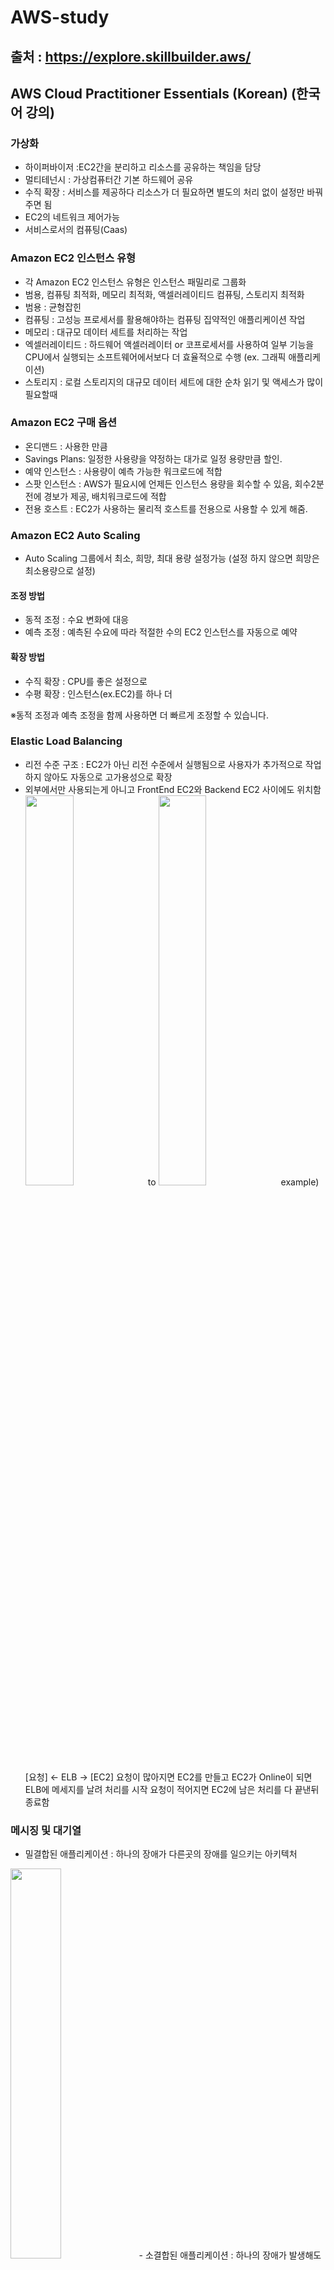 # AWS-study
## 출처 : https://explore.skillbuilder.aws/ 

## AWS Cloud Practitioner Essentials (Korean) (한국어 강의)

### 가상화
- 하이퍼바이저 :EC2간을 분리하고 리소스를 공유하는 책임을 담당
- 멀티테넌시 : 가상컴퓨터간 기본 하드웨어 공유 
- 수직 확장 : 서비스를 제공하다 리소스가 더 필요하면 별도의 처리 없이 설정만 바꿔주면 됨
- EC2의 네트워크 제어가능
- 서비스로서의 컴퓨팅(Caas)

### Amazon EC2 인스턴스 유형
- 각 Amazon EC2 인스턴스 유형은 인스턴스 패밀리로 그룹화
- 범용, 컴퓨팅 최적화, 메모리 최적화, 액셀러레이티드 컴퓨팅, 스토리지 최적화 
- 범용 : 균형잡힌
- 컴퓨팅 : 고성능 프로세서를 활용해야하는 컴퓨팅 집약적인 애플리케이션 작업
- 메모리 : 대규모 데이터 세트를 처리하는 작업
- 엑셀러레이티드 : 하드웨어 액셀러레이터 or 코프로세서를 사용하여 일부 기능을 CPU에서 실행되는 소프트웨어에서보다 더 효율적으로 수행 (ex. 그래픽 애플리케이션)
- 스토리지 : 로컬 스토리지의 대규모 데이터 세트에 대한 순차 읽기 및 액세스가 많이 필요할때

### Amazon EC2 구매 옵션
- 온디맨드 : 사용한 만큼
- Savings Plans: 일정한 사용량을 약정하는 대가로 일정 용량만큼 할인.
- 예약 인스턴스 : 사용량이 예측 가능한 워크로드에 적합
- 스팟 인스턴스 : AWS가 필요시에 언제든 인스턴스 용량을 회수할 수 있음, 회수2분전에 경보가 제공, 배치워크로드에 적합
- 전용 호스트 : EC2가 사용하는 물리적 호스트를 전용으로 사용할 수 있게 해줌.

### Amazon EC2 Auto Scaling
- Auto Scaling 그룹에서 최소, 희망, 최대 용량 설정가능 (설정 하지 않으면 희망은 최소용량으로 설정)
#### 조정 방법
- 동적 조정 : 수요 변화에 대응
- 예측 조정 : 예측된 수요에 따라 적절한 수의 EC2 인스턴스를 자동으로 예약
#### 확장 방법
- 수직 확장 : CPU를 좋은 설정으로
- 수평 확장 : 인스턴스(ex.EC2)를 하나 더 

※동적 조정과 예측 조정을 함께 사용하면 더 빠르게 조정할 수 있습니다.

### Elastic Load Balancing 
- 리전 수준 구조 : EC2가 아닌 리전 수준에서 실행됨으로 사용자가 추가적으로 작업하지 않아도 자동으로 고가용성으로 확장 
- 외부에서만 사용되는게 아니고 FrontEnd EC2와 Backend EC2 사이에도 위치함
<img src="https://user-images.githubusercontent.com/57505385/215297634-e98f4395-c88b-4b27-b537-55bf2d1d57e8.png" width="40%"> to <img src="https://user-images.githubusercontent.com/57505385/215297666-1a267cae-4e44-490d-94c5-36ad185d127c.png" width="40%">
example)
[요청] <- ELB -> [EC2]
요청이 많아지면 EC2를 만들고 EC2가 Online이 되면 ELB에 메세지를 날려 처리를 시작
요청이 적어지면 EC2에 남은 처리를 다 끝낸뒤 종료함

### 메시징 및 대기열
- 밀결합된 애플리케이션 : 하나의 장애가 다른곳의 장애를 일으키는 아키텍처
<img src="https://user-images.githubusercontent.com/57505385/215297943-1ae9ec77-8ab6-4b25-922c-6f6af46640aa.png" width="40%">
- 소결합된 애플리케이션 : 하나의 장애가 발생해도 다른곳으로 장애가 퍼지지 않는 아키텍처
<img src="https://user-images.githubusercontent.com/57505385/215297963-cda315ef-bcca-4dbe-847f-58c1df8b0f2e.png" width="40%">

#### Amazon Simple Notification Service(Amazon SNS)
Amazon Simple Notification Service(Amazon SNS)는 게시/구독 서비스입니다. 
게시자는 Amazon SNS 주제를 사용하여 구독자에게 메시지를 게시합니다. 
이는 커피숍에서 계산원이 음료를 만드는 바리스타에게 주문 사항을 전달하는 것과 비슷합니다.
Amazon SNS에서 구독자는 웹 서버, 이메일 주소, AWS Lambda 함수 또는 그 밖의 여러 옵션이 될 수 있습니다. 

### 추가 컴퓨팅 서비스
- 서버리스 : 기본 인프라를 보거나 액세스 할 수 없음

#### AWS Lambda 
- 서버리스 컴퓨팅 옵션의 대표적인 서비스
- 사용자가 코드를 Lambda 함수라는 곳에 업로드 할수있게 도와주는 서비스
- 서비스가 트리거를 기다리다 감지되면 관리형 환경에서 자동으로 실행이 됨.
- 실행 시간이 15분 미만이여야 함
- 15분이 걸리지 않는 빠른 처리에 적합
- 코드를 실행하는 동안에만 요금이 부과됨

#### Amazon Elastic Container Service (ECS), Amazon Elastic Kubernetes Service (EKS)
- 컨테이너(도커) 오케스트레이션 도구 
- 운영체제수준에서의 가상화를 제공
- 이 경우 EC2에서 실행할 수 있음

-> 기본적인 OS에 액세스할 필요 없거나 EC2 를 컨트롤 하지 않아도 되는 경우는 AWS Fargate 를 사용하는게 좋음
#### AWS Fargate 
- AWS Fargate는 컨테이너용 서버리스 컴퓨팅 엔진으로, Amazon ECS와 Amazon EKS에서 작동
- AWS Fargate를 사용하는 경우 서버를 프로비저닝하거나 관리할 필요가 없음
- AWS Fargate는 자동으로 서버 인프라를 관리
- 컨테이너를 실행하는 데 필요한 리소스에 대해서만 비용을 지불하면 됩니다.


### AWS 리소스를 프로비저닝 하는방법
1. AWS manage console -> GUI(수동)
2. AWS CLI -> 스크립팅 가능 
3. AWS SDK -> 개발자 도구를 통해서 프로그래밍형태로
4. AWS Elastic Beanstalk -> 사용자가 코드 및 구성 설정을 제공하면 Elastic Beanstalk이 다음 작업을 수행하는 데 필요한 리소스를 배포
5. AWS CloudFormation ->  코드 줄을 작성하여 환경을 구축할 수 있음 (ex. json / yaml)

### 네트워킹
- Amazon VPC를 이용하여 가상 네트워크 리소스를 구축 가능.
- 인터넷 게이트웨이를 사용해서 open 가능  
<img src="https://user-images.githubusercontent.com/57505385/215354250-d4eb184e-c7d0-4f3f-adb3-46e5aeb90a4c.png" width="60%">
- 가상 프라이빗 게이트웨이 : 특정 경로만 허용하고 다 차단한 상태(트래픽 통로는 공유함)
<img src="https://user-images.githubusercontent.com/57505385/215354276-bf17f30f-f2cd-4d9b-badc-acd895e045f0.png" width="60%">
- Amazon Direct Connect : 직접 회선 따서 연결
<img src="https://user-images.githubusercontent.com/57505385/215354429-23fee190-ced5-4dd5-acc5-788277986dbd.png" width="60%">
- 서브넷 : 서브넷은 보안 또는 운영 요구 사항에 따라 리소스를 그룹화할 수 있는 VPC 내의 한 섹션입니다. 서브넷은 퍼블릭 또는 프라이빗일 수 있습니다.
<img src="https://user-images.githubusercontent.com/57505385/215354875-5673330e-328a-4e0f-956d-8dd047c9a47c.png" width="60%">
- 네트워크 ACL(액세스 제어 목록) : 네트워크 ACL(액세스 제어 목록)은 서브넷 수준에서 인바운드 및 아웃바운드 트래픽을 제어하는 가상 방화벽
- 보안 그룹 : Amazon EC2 인스턴스에 대한 인바운드 및 아웃바운드 트래픽을 제어하는 가상 방화벽
- 총 구성 
<img src="https://user-images.githubusercontent.com/57505385/215354991-fea84b77-d2dd-47cc-90fd-cc9c43cac17c.png" width="60%">


### 스토리지 및 데이터베이스
- 블록 수준 스토리지 : SSD, 하드디스크 같은 자주 변경되는 데이터유형
- EC2를 실행하면 인스턴스 스토리지 볼륨이라는 곳에 기본적으로 저장됨 -> 중단하면 스토리지가 날아감(휘발성)

#### Amazon Elastic Block Store (EBS)
1. 재시작해도 안날아감 따로 저장됨
2. 크기, 유형, 구성을 정의하고 프로비저닝함
3. 스냅샷 이라고 하는 증분 백업을 만들 수 있음. ★
<img src="https://user-images.githubusercontent.com/57505385/215355785-faa86b81-34fe-447a-8960-395a3ba1d42e.png" width="60%">

#### Amasozn Simple Storage Service (S3)
- 데이터를 객체로 저장 ★
- 일부 객체가 변경될때마다 전체 파일을 다시 업데이트 ★
- 객체를 버킷(파일디렉토리같은)에 저장
- 최대 5TB크기의 객체를 업로드
- 객체 버전 관리
- 여러 버킷 생성(자주 접속 or 장기간 보관)
- 정적 웹사이트 호스팅 가능 
- 리전별 분산 (99.999999% 안전, 그냥 안전)
- S3 Standard-IA : 액세스 빈도는 낮지만 필요할 경우 빠르게 액세스 해야하는 경우(백업,재해복구 파일 등)
- Amazon S3 Glacier : S3를 글래시어로 저장가능. 데이터 유지기간 같은, 정책으로 읽고쓰기 제어 가능, 한번 잠금하면 변경 불가
- Amazon S3 수명주기 설정 : 일정 시간이 지나면 계층 사이에서 데이터를 자동으로 이동

#### Amazon Elastic File Stytem(EFS)
- 여러 인스턴스가 동시에 EFS의 데이터에 액세스 가능
- EFS -> Linux 파일 시스템, 리전 영역 리소스(리전은 여러개의 가용영역), 자동 확장
- EBS와 다른점 -> EBS는 인스턴스에 볼륨연결, 가용영역 수준의 리소스, EC2인스턴스를 연결하려면 동일한 가용영역에 있어야 함, 볼륨이 자동으로 확장되지 않음

#### Amazon Relational Database Service(Amazon RDS)
- 리프트 앤 시프트 마이그레이션 : 온프레미스 환경에서 클라우드로 
- 자동패치, 백업, 이중화 , 장애조치, 재해 복구
- Amazon Aurora :엔터프라이즈급 관계형 데이터베이스. 이 데이터베이스는 MySQL 및 PostgreSQL 관계형 데이터베이스와 호환. 표준 MySQL 데이터베이스보다 최대 5배 빠르며 표준 PostgreSQL 데이터베이스보다 최대 3배 빠름, 데이터를 가용영역에 복제해서 안전하며 S3에 지속적으로 백업

#### Amazon Dynamo DB (NoSQL 데이터베이스 서비스인듯)
- 비관계형 데이터베이스
- NoSQL의 특성을 지님
- 서버리스 데이터 베이스

#### Amazon Refshift : 빅데이터 vI솔루션이 필요할때 단일 API호출로 실행할 수 있다는것
#### AWS Database <igration Service (amazon DMS)
- 기존 데이터베이스를 안전하고 쉽게 AWS로 마이그레이션 할수있음
- 마이그레이션이 진행되는 동안 소스 데이터베이스의 모든 기능이 정상 동작
- 원본 데이터베이스와 대상 데이터베이스의 유형이 동일하지 않아도 됨.
- 개발 및 테스트 데이터베이스 마이그레이션
- 데이터베이스 통합
- 연속 복제 등에 사용
- 동종 데이터베이스 (동종 마이그레이션)
: 스키마구조, 데이터유형, 데이터베이스 코드가 호환됨.
: 온프레이스 or EC2 or REDS  -> Amazon EC2, Amazon blabla
- 이종 데이터베이스 (이종 마이그레이션)
1단계 : 스키마구조, 데이터유형, 데이터베이스 코드가 다름 -> Amazon Scheama Convertsion 실행 -> 스키마구조, 데이터베이스 코드 가 변환
2단계 : DMS를 사용하여 마이그레이션

### 보안
#### IAM : Identity Acess Management 
- AWS 서비스와 리소스에 대한 액세스를 안전하게 관리
- IAM 사용자, 그룹 및 역할
- IAM 정책
- Multi-Factor Authentication
example)
<img src="https://user-images.githubusercontent.com/57505385/215361066-8b7bf82c-d512-48f6-af67-24e500dce9a4.png" width="40%">

